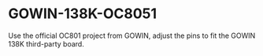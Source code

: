 # GOWIN-138K-OC8051
Use the official OC801 project from GOWIN, adjust the pins to fit the GOWIN 138K third-party board.
